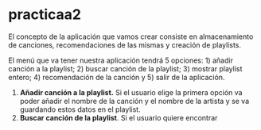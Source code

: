 # practicaa2

El concepto de la aplicación que vamos crear consiste en almacenamiento de canciones, recomendaciones de las mismas y creación de playlists.

El menú que va tener nuestra aplicación tendrá 5 opciones: 1) añadir canción a la playlist; 2) buscar canción de la playlist; 3) mostrar playlist entero; 4) recomendación de la canción y 5) salir de la aplicación.

1. **Añadir canción a la playlist.** Si el usuario elige la primera opción va poder añadir el nombre de la canción y el nombre de la artista y se va guardando estos datos en el playlist.
2. **Buscar canción de la playlist**. Si el usuario quiere encontrar
